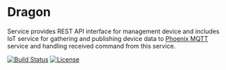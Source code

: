 # Dragon

Service provides REST API interface for management device and includes IoT service for gathering
and publishing device data to [Phoenix MQTT](https://github.com/pashinov/phoenix) service and handling
received command from this service.

[![Build Status][travis-badge]][travis-link]
[![License][license-badge]][license-link]

[travis-badge]:     https://travis-ci.org/pashinov/dragon.svg?branch=develop
[travis-link]:      https://travis-ci.org/pashinov/dragon
[license-badge]:    https://img.shields.io/badge/license-MIT-blue.svg
[license-link]:     https://github.com/pashinov/dragon/blob/develop/LICENSE
